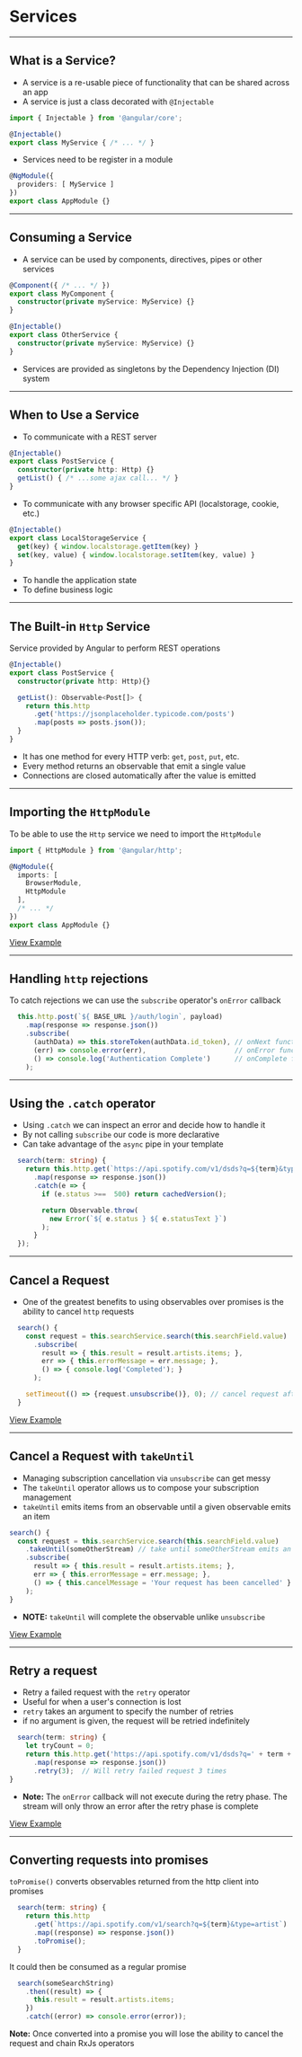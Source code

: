 # Services

---

## What is a Service?

- A service is a re-usable piece of functionality that can be shared across an app
- A service is just a class decorated with `@Injectable`

```ts
import { Injectable } from '@angular/core';

@Injectable()
export class MyService { /* ... */ }
```

- Services need to be register in a module

```ts
@NgModule({
  providers: [ MyService ]
})
export class AppModule {}
```

---

## Consuming a Service

- A service can be used by components, directives, pipes or other services

```ts
@Component({ /* ... */ })
export class MyComponent {
  constructor(private myService: MyService) {}
}
```

```ts
@Injectable()
export class OtherService {
  constructor(private myService: MyService) {}
}
```

- Services are provided as singletons by the Dependency Injection (DI) system

---

## When to Use a Service

- To communicate with a REST server

```ts
@Injectable()
export class PostService {
  constructor(private http: Http) {}
  getList() { /* ...some ajax call... */ }
}
```

- To communicate with any browser specific API (localstorage, cookie, etc.)

```ts
@Injectable()
export class LocalStorageService {
  get(key) { window.localstorage.getItem(key) }
  set(key, value) { window.localstorage.setItem(key, value) }
}
```

- To handle the application state
- To define business logic

---

## The Built-in `Http` Service

Service provided by Angular to perform REST operations

```ts
@Injectable()
export class PostService {
  constructor(private http: Http){}

  getList(): Observable<Post[]> {
    return this.http
      .get('https://jsonplaceholder.typicode.com/posts')
      .map(posts => posts.json());
  }
}
```

- It has one method for every HTTP verb: `get`, `post`, `put`, etc.
- Every method returns an observable that emit a single value
- Connections are closed automatically after the value is emitted

---

## Importing the `HttpModule`

To be able to use the `Http` service we need to import the `HttpModule`

```ts
import { HttpModule } from '@angular/http';

@NgModule({
  imports: [
    BrowserModule,
    HttpModule
  ],
  /* ... */
})
export class AppModule {}
```

[View Example](https://plnkr.co/edit/E9xJ9nUGxOQ66AbOmGXL?p=preview)

---

## Handling `http` rejections

To catch rejections we can use the `subscribe` operator's `onError` callback

```ts
  this.http.post(`${ BASE_URL }/auth/login`, payload)
    .map(response => response.json())
    .subscribe(
      (authData) => this.storeToken(authData.id_token), // onNext function
      (err) => console.error(err),                      // onError function
      () => console.log('Authentication Complete')      // onComplete function
    );
```

---

## Using the `.catch` operator

- Using `.catch` we can inspect an error and decide how to handle it
- By not calling `subscribe` our code is more declarative
- Can take advantage of the `async` pipe in your template

```ts
  search(term: string) {
    return this.http.get(`https://api.spotify.com/v1/dsds?q=${term}&type=artist`)
      .map(response => response.json())
      .catch(e => {
        if (e.status >==  500) return cachedVersion();

        return Observable.throw(
          new Error(`${ e.status } ${ e.statusText }`)
        );
      }
  });
```

---

## Cancel a Request

- One of the greatest benefits to using observables over promises is the ability to cancel `http` requests

```ts
  search() {
    const request = this.searchService.search(this.searchField.value)
      .subscribe(
        result => { this.result = result.artists.items; },
        err => { this.errorMessage = err.message; },
        () => { console.log('Completed'); }
      );

    setTimeout(() => {request.unsubscribe()}, 0); // cancel request after 0 milliseconds
  }
```
[View Example](http://plnkr.co/edit/MByeTy?p=preview)

---

## Cancel a Request with `takeUntil`

- Managing subscription cancellation via `unsubscribe` can get messy
- The `takeUntil` operator allows us to compose your subscription management
- `takeUntil` emits items from an observable until a given observable emits an item

```ts
search() {
  const request = this.searchService.search(this.searchField.value)
    .takeUntil(someOtherStream) // take until someOtherStream emits an item
    .subscribe(
      result => { this.result = result.artists.items; },
      err => { this.errorMessage = err.message; },
      () => { this.cancelMessage = 'Your request has been cancelled' }
    );
}
```

- **NOTE:** `takeUntil` will complete the observable unlike `unsubscribe`

[View Example](https://plnkr.co/edit/v2aGkTCmi34jBr7an1i8?p=preview)

---

## Retry a request

- Retry a failed request with the `retry` operator
- Useful for when a user's connection is lost
- `retry` takes an argument to specify the number of retries
- if no argument is given, the request will be retried indefinitely

```ts
  search(term: string) {
    let tryCount = 0;
    return this.http.get('https://api.spotify.com/v1/dsds?q=' + term + '&type=artist')
      .map(response => response.json())
      .retry(3);  // Will retry failed request 3 times
}
```
- **Note:** The `onError` callback will not execute during the retry phase. The stream will only throw an error after the retry phase is complete

[View Example](http://plnkr.co/edit/zSAWwV?p=preview)

---

## Converting requests into promises

`toPromise()` converts observables returned from the http client into promises

```ts
  search(term: string) {
    return this.http
      .get(`https://api.spotify.com/v1/search?q=${term}&type=artist`)
      .map((response) => response.json())
      .toPromise();
  }
```
It could then be consumed as a regular promise

```ts
  search(someSearchString)
    .then((result) => {
      this.result = result.artists.items;
    })
    .catch((error) => console.error(error));
```

**Note:** Once converted into a promise you will lose the ability to cancel the request and chain RxJs operators
